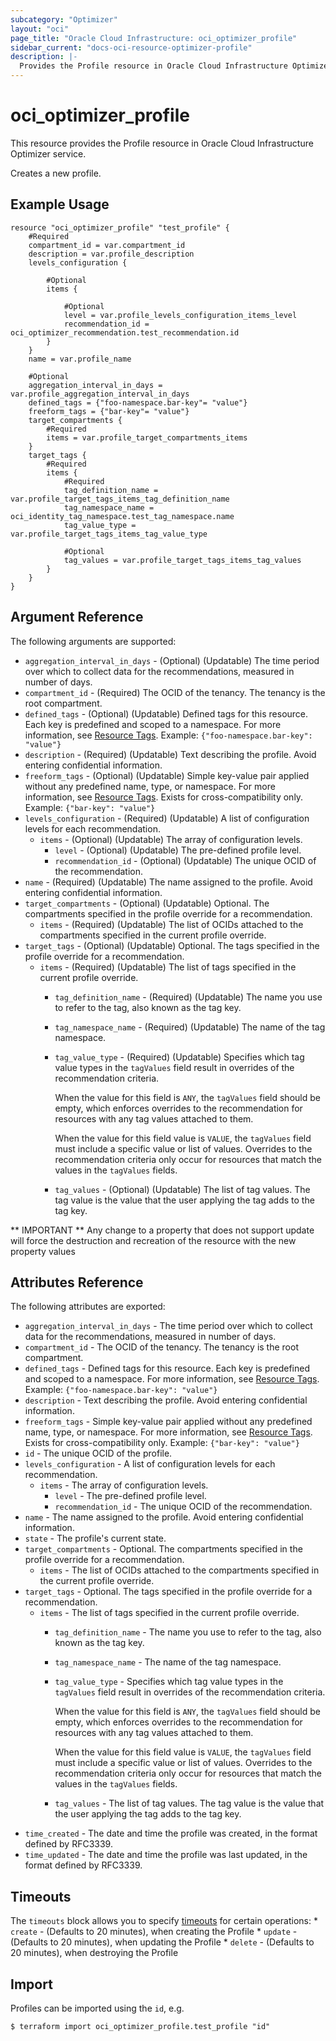 ```yaml
---
subcategory: "Optimizer"
layout: "oci"
page_title: "Oracle Cloud Infrastructure: oci_optimizer_profile"
sidebar_current: "docs-oci-resource-optimizer-profile"
description: |-
  Provides the Profile resource in Oracle Cloud Infrastructure Optimizer service
---
```


# oci_optimizer_profile
This resource provides the Profile resource in Oracle Cloud Infrastructure Optimizer service.

Creates a new profile.


## Example Usage

```hcl
resource "oci_optimizer_profile" "test_profile" {
	#Required
	compartment_id = var.compartment_id
	description = var.profile_description
	levels_configuration {

		#Optional
		items {

			#Optional
			level = var.profile_levels_configuration_items_level
			recommendation_id = oci_optimizer_recommendation.test_recommendation.id
		}
	}
	name = var.profile_name

	#Optional
	aggregation_interval_in_days = var.profile_aggregation_interval_in_days
	defined_tags = {"foo-namespace.bar-key"= "value"}
	freeform_tags = {"bar-key"= "value"}
	target_compartments {
		#Required
		items = var.profile_target_compartments_items
	}
	target_tags {
		#Required
		items {
			#Required
			tag_definition_name = var.profile_target_tags_items_tag_definition_name
			tag_namespace_name = oci_identity_tag_namespace.test_tag_namespace.name
			tag_value_type = var.profile_target_tags_items_tag_value_type

			#Optional
			tag_values = var.profile_target_tags_items_tag_values
		}
	}
}
```

## Argument Reference

The following arguments are supported:

* `aggregation_interval_in_days` - (Optional) (Updatable) The time period over which to collect data for the recommendations, measured in number of days.
* `compartment_id` - (Required) The OCID of the tenancy. The tenancy is the root compartment.
* `defined_tags` - (Optional) (Updatable) Defined tags for this resource. Each key is predefined and scoped to a namespace. For more information, see [Resource Tags](https://docs.cloud.oracle.com/iaas/Content/General/Concepts/resourcetags.htm).  Example: `{"foo-namespace.bar-key": "value"}` 
* `description` - (Required) (Updatable) Text describing the profile. Avoid entering confidential information.
* `freeform_tags` - (Optional) (Updatable) Simple key-value pair applied without any predefined name, type, or namespace. For more information, see [Resource Tags](https://docs.cloud.oracle.com/iaas/Content/General/Concepts/resourcetags.htm). Exists for cross-compatibility only.  Example: `{"bar-key": "value"}` 
* `levels_configuration` - (Required) (Updatable) A list of configuration levels for each recommendation.
	* `items` - (Optional) (Updatable) The array of configuration levels.
		* `level` - (Optional) (Updatable) The pre-defined profile level.
		* `recommendation_id` - (Optional) (Updatable) The unique OCID of the recommendation.
* `name` - (Required) (Updatable) The name assigned to the profile. Avoid entering confidential information.
* `target_compartments` - (Optional) (Updatable) Optional. The compartments specified in the profile override for a recommendation. 
	* `items` - (Required) (Updatable) The list of OCIDs attached to the compartments specified in the current profile override.
* `target_tags` - (Optional) (Updatable) Optional. The tags specified in the profile override for a recommendation. 
	* `items` - (Required) (Updatable) The list of tags specified in the current profile override.
		* `tag_definition_name` - (Required) (Updatable) The name you use to refer to the tag, also known as the tag key.
		* `tag_namespace_name` - (Required) (Updatable) The name of the tag namespace.
		* `tag_value_type` - (Required) (Updatable) Specifies which tag value types in the `tagValues` field result in overrides of the recommendation criteria.

			When the value for this field is `ANY`, the `tagValues` field should be empty, which enforces overrides to the recommendation for resources with any tag values attached to them.

			When the value for this field value is `VALUE`, the `tagValues` field must include a specific value or list of values. Overrides to the recommendation criteria only occur for resources that match the values in the `tagValues` fields. 
		* `tag_values` - (Optional) (Updatable) The list of tag values. The tag value is the value that the user applying the tag adds to the tag key.


** IMPORTANT **
Any change to a property that does not support update will force the destruction and recreation of the resource with the new property values

## Attributes Reference

The following attributes are exported:

* `aggregation_interval_in_days` - The time period over which to collect data for the recommendations, measured in number of days.
* `compartment_id` - The OCID of the tenancy. The tenancy is the root compartment.
* `defined_tags` - Defined tags for this resource. Each key is predefined and scoped to a namespace. For more information, see [Resource Tags](https://docs.cloud.oracle.com/iaas/Content/General/Concepts/resourcetags.htm).  Example: `{"foo-namespace.bar-key": "value"}` 
* `description` - Text describing the profile. Avoid entering confidential information.
* `freeform_tags` - Simple key-value pair applied without any predefined name, type, or namespace. For more information, see [Resource Tags](https://docs.cloud.oracle.com/iaas/Content/General/Concepts/resourcetags.htm). Exists for cross-compatibility only.  Example: `{"bar-key": "value"}` 
* `id` - The unique OCID of the profile.
* `levels_configuration` - A list of configuration levels for each recommendation.
	* `items` - The array of configuration levels.
		* `level` - The pre-defined profile level.
		* `recommendation_id` - The unique OCID of the recommendation.
* `name` - The name assigned to the profile. Avoid entering confidential information.
* `state` - The profile's current state.
* `target_compartments` - Optional. The compartments specified in the profile override for a recommendation. 
	* `items` - The list of OCIDs attached to the compartments specified in the current profile override.
* `target_tags` - Optional. The tags specified in the profile override for a recommendation. 
	* `items` - The list of tags specified in the current profile override.
		* `tag_definition_name` - The name you use to refer to the tag, also known as the tag key.
		* `tag_namespace_name` - The name of the tag namespace.
		* `tag_value_type` - Specifies which tag value types in the `tagValues` field result in overrides of the recommendation criteria.

			When the value for this field is `ANY`, the `tagValues` field should be empty, which enforces overrides to the recommendation for resources with any tag values attached to them.

			When the value for this field value is `VALUE`, the `tagValues` field must include a specific value or list of values. Overrides to the recommendation criteria only occur for resources that match the values in the `tagValues` fields. 
		* `tag_values` - The list of tag values. The tag value is the value that the user applying the tag adds to the tag key.
* `time_created` - The date and time the profile was created, in the format defined by RFC3339.
* `time_updated` - The date and time the profile was last updated, in the format defined by RFC3339.

## Timeouts

The `timeouts` block allows you to specify [timeouts](https://registry.terraform.io/providers/oracle/oci/latest/docs/guides/changing_timeouts) for certain operations:
	* `create` - (Defaults to 20 minutes), when creating the Profile
	* `update` - (Defaults to 20 minutes), when updating the Profile
	* `delete` - (Defaults to 20 minutes), when destroying the Profile


## Import

Profiles can be imported using the `id`, e.g.

```
$ terraform import oci_optimizer_profile.test_profile "id"
```

